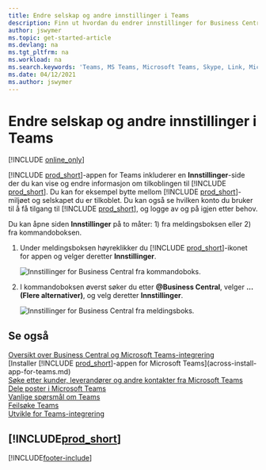 ```yaml
---
title: Endre selskap og andre innstillinger i Teams
description: Finn ut hvordan du endrer innstillinger for Business Central-tilkobling fra Microsoft Teams.
author: jswymer
ms.topic: get-started-article
ms.devlang: na
ms.tgt_pltfrm: na
ms.workload: na
ms.search.keywords: 'Teams, MS Teams, Microsoft Teams, Skype, Link, Microsoft 365, settings, search'
ms.date: 04/12/2021
ms.author: jswymer
---
```


# <a name="changing-company-and-other-settings-in-teams"></a><a name="changing-company-and-other-settings-in-teams"></a>Endre selskap og andre innstillinger i Teams

[!INCLUDE [online_only](includes/online_only.md)]

[!INCLUDE [prod_short](includes/prod_short.md)]-appen for Teams inkluderer en **Innstillinger**-side der du kan vise og endre informasjon om tilkoblingen til [!INCLUDE [prod_short](includes/prod_short.md)]. Du kan for eksempel bytte mellom [!INCLUDE [prod_short](includes/prod_short.md)]-miljøet og selskapet du er tilkoblet. Du kan også se hvilken konto du bruker til å få tilgang til [!INCLUDE [prod_short](includes/prod_short.md)], og logge av og på igjen etter behov.

Du kan åpne siden **Innstillinger** på to måter: 1) fra meldingsboksen eller 2) fra kommandoboksen.

1. Under meldingsboksen høyreklikker du [!INCLUDE [prod_short](includes/prod_short.md)]-ikonet for appen og velger deretter **Innstillinger**.

    ![Innstillinger for Business Central fra kommandoboks.](media/teams-settings-message-box.png)

2. I kommandoboksen øverst søker du etter **@Business Central**, velger **... (Flere alternativer)**, og velg deretter **Innstillinger**.

   ![Innstillinger for Business Central fra meldingsboks.](media/teams-settings-command-box.png)

## <a name="see-also"></a><a name="see-also"></a>Se også

[Oversikt over Business Central og Microsoft Teams-integrering](across-teams-overview.md)  
[Installer [!INCLUDE [prod_short](includes/prod_short.md)]-appen for Microsoft Teams](across-install-app-for-teams.md)  
[Søke etter kunder, leverandører og andre kontakter fra Microsoft Teams](across-search-contacts-teams.md)  
[Dele poster i Microsoft Teams](across-working-with-teams.md)  
[Vanlige spørsmål om Teams](teams-faq.md)  
[Feilsøke Teams](admin-teams-troubleshooting.md)  
[Utvikle for Teams-integrering](/dynamics365/business-central/dev-itpro/developer/devenv-develop-for-teams)  

## [!INCLUDE[prod_short](includes/free_trial_md.md)]


[!INCLUDE[footer-include](includes/footer-banner.md)]
